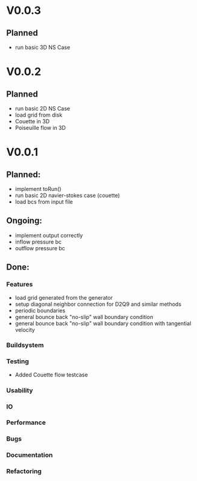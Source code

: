 # V0.0.3
## Planned
- run basic 3D NS Case

# V0.0.2
## Planned
- run basic 2D NS Case
- load grid from disk
- Couette in 3D 
- Poiseuille flow in 3D

# V0.0.1
## Planned:
- implement toRun()
- run basic 2D navier-stokes case (couette)
- load bcs from input file

## Ongoing:
- implement output correctly
- inflow pressure bc
- outflow pressure bc

## Done:
### Features
- load grid generated from the generator
- setup diagonal neighbor connection for D2Q9 and similar methods
- periodic boundaries
- general bounce back "no-slip" wall boundary condition
- general bounce back "no-slip" wall boundary condition with tangential velocity

### Buildsystem

### Testing
- Added Couette flow testcase

### Usability

### IO

### Performance

### Bugs

### Documentation

### Refactoring
